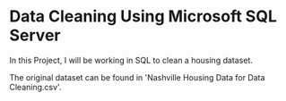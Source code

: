 # Data Cleaning Using Microsoft SQL Server

In this Project, I will be working in SQL to clean a housing dataset.

The original dataset can be found in 'Nashville Housing Data for Data Cleaning.csv'.
